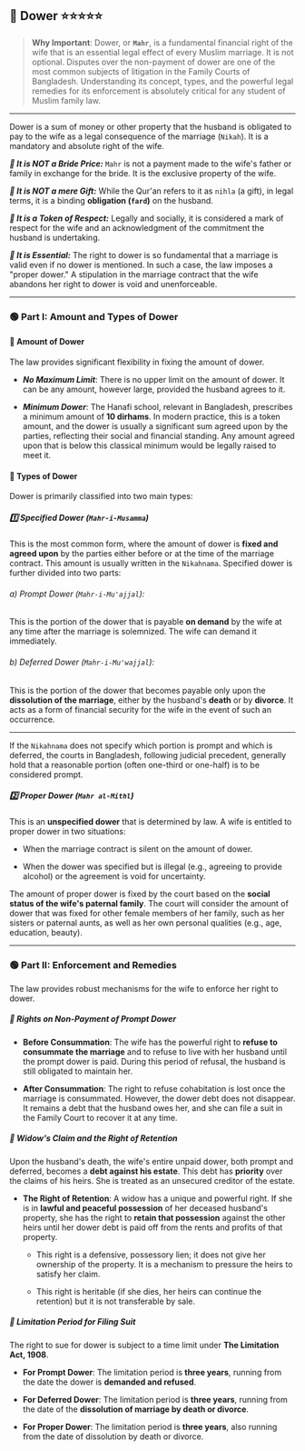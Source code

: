 ## 📌 Dower ⭐⭐⭐⭐⭐

>**Why Important**: Dower, or **`Mahr`**, is a fundamental financial right of the wife that is an essential legal effect of every Muslim marriage. It is not optional. Disputes over the non-payment of dower are one of the most common subjects of litigation in the Family Courts of Bangladesh. Understanding its concept, types, and the powerful legal remedies for its enforcement is absolutely critical for any student of Muslim family law.

---

Dower is a sum of money or other property that the husband is obligated to pay to the wife as a legal consequence of the marriage (`Nikah`). It is a mandatory and absolute right of the wife.

***🔹 It is NOT a Bride Price:*** `Mahr` is not a payment made to the wife's father or family in exchange for the bride. It is the exclusive property of the wife.

***🔹 It is NOT a mere Gift:*** While the Qur'an refers to it as `nihla` (a gift), in legal terms, it is a binding **obligation (`fard`)** on the husband.

***🔹 It is a Token of Respect:*** Legally and socially, it is considered a mark of respect for the wife and an acknowledgment of the commitment the husband is undertaking.

***🔹 It is Essential:*** The right to dower is so fundamental that a marriage is valid even if no dower is mentioned. In such a case, the law imposes a "proper dower." A stipulation in the marriage contract that the wife abandons her right to dower is void and unenforceable.
    

---

### 🟢 Part I: Amount and Types of Dower

#### 💠 Amount of Dower

The law provides significant flexibility in fixing the amount of dower.

- ***No Maximum Limit***: There is no upper limit on the amount of dower. It can be any amount, however large, provided the husband agrees to it.
    
- ***Minimum Dower***: The Hanafi school, relevant in Bangladesh, prescribes a minimum amount of **10 dirhams**. In modern practice, this is a token amount, and the dower is usually a significant sum agreed upon by the parties, reflecting their social and financial standing. Any amount agreed upon that is below this classical minimum would be legally raised to meet it.
    

#### 💠 Types of Dower

Dower is primarily classified into two main types:

##### 1️⃣ Specified Dower (`Mahr-i-Musamma`) 
This is the most common form, where the amount of dower is **fixed and agreed upon** by the parties either before or at the time of the marriage contract. This amount is usually written in the `Nikahnama`. Specified dower is further divided into two parts:

###### a) Prompt Dower (`Mahr-i-Mu'ajjal`): 
This is the portion of the dower that is payable **on demand** by the wife at any time after the marriage is solemnized. The wife can demand it immediately.
    
###### b) Deferred Dower (`Mahr-i-Mu'wajjal`): 
This is the portion of the dower that becomes payable only upon the **dissolution of the marriage**, either by the husband's **death** or by **divorce**. It acts as a form of financial security for the wife in the event of such an occurrence.
    
---
If the `Nikahnama` does not specify which portion is prompt and which is deferred, the courts in Bangladesh, following judicial precedent, generally hold that a reasonable portion (often one-third or one-half) is to be considered prompt.

##### 2️⃣ Proper Dower (`Mahr al-Mithl`) 
This is an **unspecified dower** that is determined by law. A wife is entitled to proper dower in two situations:

- When the marriage contract is silent on the amount of dower.
    
- When the dower was specified but is illegal (e.g., agreeing to provide alcohol) or the agreement is void for uncertainty.
    

The amount of proper dower is fixed by the court based on the **social status of the wife's paternal family**. The court will consider the amount of dower that was fixed for other female members of her family, such as her sisters or paternal aunts, as well as her own personal qualities (e.g., age, education, beauty).

---

### 🟢 Part II: Enforcement and Remedies

The law provides robust mechanisms for the wife to enforce her right to dower.

##### 💠 Rights on Non-Payment of Prompt Dower

- **Before Consummation**: The wife has the powerful right to **refuse to consummate the marriage** and to refuse to live with her husband until the prompt dower is paid. During this period of refusal, the husband is still obligated to maintain her.
    
- **After Consummation**: The right to refuse cohabitation is lost once the marriage is consummated. However, the dower debt does not disappear. It remains a debt that the husband owes her, and she can file a suit in the Family Court to recover it at any time.
    

##### 💠 Widow's Claim and the Right of Retention

Upon the husband's death, the wife's entire unpaid dower, both prompt and deferred, becomes a **debt against his estate**. This debt has **priority** over the claims of his heirs. She is treated as an unsecured creditor of the estate.

- **The Right of Retention**: A widow has a unique and powerful right. If she is in **lawful and peaceful possession** of her deceased husband's property, she has the right to **retain that possession** against the other heirs until her dower debt is paid off from the rents and profits of that property.
    
    - This right is a defensive, possessory lien; it does not give her ownership of the property. It is a mechanism to pressure the heirs to satisfy her claim.
        
    - This right is heritable (if she dies, her heirs can continue the retention) but it is not transferable by sale.
        

##### 💠 Limitation Period for Filing Suit

The right to sue for dower is subject to a time limit under **The Limitation Act, 1908**.

- **For Prompt Dower**: The limitation period is **three years**, running from the date the dower is **demanded and refused**.
    
- **For Deferred Dower**: The limitation period is **three years**, running from the date of the **dissolution of marriage by death or divorce**.
    
- **For Proper Dower**: The limitation period is **three years**, also running from the date of dissolution by death or divorce.